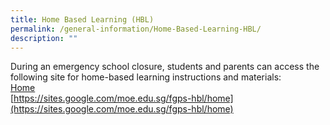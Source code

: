 ```yaml
---
title: Home Based Learning (HBL)
permalink: /general-information/Home-Based-Learning-HBL/
description: ""
---
```


During an emergency school closure, students and parents can access the following site for home-based learning instructions and materials:  
[](https://sites.google.com/moe.edu.sg/fgps-hbl/home)[Home](https://sites.google.com/moe.edu.sg/fgps-hbl/home)  
[https://sites.google.com/moe.edu.sg/fgps-hbl/home](https://sites.google.com/moe.edu.sg/fgps-hbl/home)
